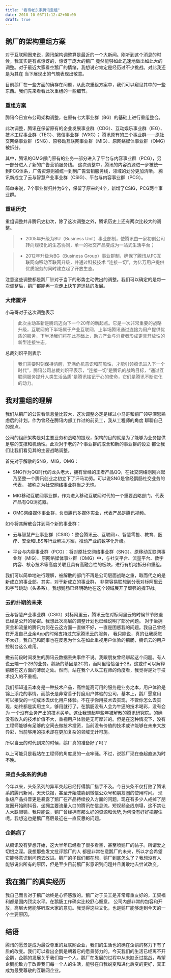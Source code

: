 ```yaml
---
title: "看待老东家腾讯重组"
date: 2018-10-03T11:12:42+08:00
draft: true
---
```


## 鹅厂的架构重组方案

对于互联网圈来说，腾讯架构调整算是最近的一个大新闻。刚听到这个消息的时候，我其实是有点惊讶的，惊讶于庞大的鹅厂
竟然能够如此迅速地做出如此大的调整。对于最近大家看空鹅厂的情绪，我想说它肯定是经历过不少挑战。对此我还是为其在
当下展现出的气魄表现出敬意。

目前鹅厂在一些方面的确存在问题，从此次重组方案中，我们可以窥见其中的一些东西。我们先来看看此次重组的一些细节。

### 重组方案

腾讯今日宣布公司架构调整，在原有七大事业群（BG）的基础上进行重组整合。

此次调整，腾讯在保留原有的企业发展事业群（CDG）、互动娱乐事业群（IEG）、技术工程事业群（TEG）、微信事业群（WXG）；
腾讯原有的三个事业群——原社交网络事业群（SNG）、原移动互联网事业群（MIG）、原网络媒体事业群（OMG）被拆分。

其中，腾讯的OMG部门原有的业务一部分进入了平台与内容事业群（PCG），另一部分进入了新的广告营销服务线。
这次调整中，腾讯的内容资源进一步被统一到PCG体系，广告资源则被统一到到广告营销服务线，领域的划分更加清晰。
腾讯新成立了云与智慧产业事业群（CSIG）、平台与内容事业群（PCG）。

简单来说，7个事业群归并为6个，保留了原来的4个，新增了CSIG，PCG两个事业群。


### 重组历史

重组调整并非腾讯史初次，除了这次调整之外，腾讯历史上还有两次比较大的调整。

> - 2005年升级为BU（Business Unit）事业部制，使腾讯由一家初创公司转向规模化的生态协同，单一的社交产品变成为一站式生活平台；

> - 2012年升级为BG（Business Group）事业群制，确保了腾讯从PC互联网向移动互联网升级，并通过科技技术 “连接一切”，为亿万用户提供优质服务的同时建立起了开放生态。

注意这些调整都是鹅厂针对于当下的形势主动做出的调整。我们可以确定的是每一次调整后，鹅厂都能再一次走上快车道迅猛的发展。

### 大佬置评
小马哥对于这次调整表示

>此次主动革新是腾讯迈向下一个20年的新起点。它是一次非常重要的战略升级，互联网的下半场属于产业互联网，上半场腾讯通过连接为用户提供优质的服务，下半场我们将在此基础上，助力产业与消费者形成更具开放性的新型连接生态。

总裁刘炽平则表示

>我们需要时刻保持清醒，充满危机意识和前瞻性，才能引领腾讯进入下一个时代”，腾讯公司总裁刘炽平表示，“连接一切”是腾讯的战略目标，“通过互联网服务提升人类生活品质”是腾讯铭记于心的使命，它们是腾讯不断进化的动力。

## 我对重组的理解

我们从鹅厂的公告看信息量比较大，这次调整必定是经过小马哥和鹅厂领导深思熟虑后的计划。作为曾经在腾讯内部工作过的前员工，我从工程师的角度
聊聊自己的观点。

公司的组织架构是对主要业务和战略的提现，架构的目的就是为了能够为业务提供足够的支撑和机动性。此次对于老的7个事业群的取舍和新的事业群的设立
都让我们让我们看见其的主要战略调整。

首先对于解散的SNG，MIG，OMG：

- SNG作为QQ时代的龙头老大，拥有曾经的王者产品QQ，在社交网络刚刚兴起乃至整一个腾讯创业之初立下了汗马功劳。可以说SNG是曾经鹅肠社交业务的代表，
被称之为社交网络事业群当之无愧。

- MIG移动互联网事业群，作为进入移动互联网时代的一个重要战略部门，代表产品有QQ浏览器。

- OMG网络媒体事业群，负责腾讯多媒体实业，代表产品是腾讯视频。

如今将其解散合并到两个新的事业群：

- 云与智慧产业事业群（CSIG）：整合腾讯云、互联网+、智慧零售、教育、医疗、安全和LBS等行业解决方案，推动产业的数字化升级。

- 平台与内容事业群（PCG）：将对原社交网络事业群（SNG）、原移动互联网事业群（MIG）、原网络媒体事业群（OMG）中，与社交平台、流量平台、数字内容、核心技术等高度关联且具有高融合性的板块，进行有机地拆分和重组。

我们可以简单地进行理解，被解散的部门不再是公司层面战略之重，取而代之的是新成立的事业部。其实，对于新成立的事业群，
非常容易联想到分表对标阿里云和字节跳动（头条系）。我想鹅肠已经明确地在这个领域展开了顽强的捍卫战。

### 云的扑朔的未来

云与智慧产业事业群（CSIG）对标阿里云，腾讯云在对标阿里云的时候节节败退已经是公开的秘密。我想此次高层的调整计划也已经说明了部分问题。
对于坐拥资金和流量的腾讯为何在云这方面一直做不好，一直是困惑我的问题。我自己曾经在开发自己业余App的时候支持过东家腾讯云的服务，
我只能说，真的让我感觉不太好。我自己和同事也在反思为什么在如此重视用户体验的鹅肠，腾讯云的用户控制台这么难用。

撇去前段时间发生的腾讯云数据丢失事件不说。我跟朋友曾经聊起这个问题。有人说云端一个2B的业务。鹅肠的基因是2C的，而阿里恰恰强于2B。这或许可以解释
鹅肠在这方面的薄弱之处。然而，站在我个人以工程师的角度看，我觉得是对于技术投入的不重视。

我们都知道云本身是一种技术产品，高性能高可用的服务是业务之本，用户体验是锦上添花的事情。而鹅长是非常善于打磨用户体验的公司，基本上，鹅厂愿意用
可以接受的一切成本去优化用户体验。不在乎你用技术去实现，不管你怎么去实现，始终都是实用主义，够用就行了。在鹅肠没有人会为牛逼的技术喝彩，没有会为
一个没有业务产出的技术买单。这让我想起早些年被解散的腾讯研究院。的确没有收入的技术价值不大，重视用户体验是无可厚非的。但是在这种情况下，没有工程师能够有足够的空间去做技术投资，当前没有价值的技术或许能够在未来大放异彩，当前够用的技术却在更加复杂的领域无计可施。

所以当云的时代到来的时候，鹅厂真的准备好了吗？

以上可能只是我站在工程师的角度发的一点牢骚。不过，说鹅厂现在奋起直追为时不晚。

### 来自头条系的焦虑

今年以来，头条系列的异军突起已经打得鹅厂措手不及。今日头条不仅打败了腾讯系的腾讯新闻，天天快报，甚至开始威胁到微信公众号和朋友圈的使用时间。
现象级产品抖音更是暴露了鹅厂在产品持续投入方面的问题，现在有多少人戒掉了朋友圈开始刷抖音。坐拥主要流量入口的腾讯在信息流，短视频全线崩塌，这不禁让人大跌眼镜。我只能说，鹅厂曾经拥有那么好的资源和优势,为何没有好好把握住呢。我想这也是鹅厂高层最近在一直反思的问题。


### 企鹅病了

从腾讯没有梦想开始，这大半年已经看了很多看空，甚至喷鹅厂的帖子。所谓爱之切恨之深。我想那些发文批评鹅厂的人
都是非常在意鹅厂的未来，所以才会希望它能够意识到问题去改进。鹅厂的子民们都在想，鹅厂到底怎么了？我想没有人
能够说出所有的原因，但是至少目前鹅厂影意识到问题并且勇敢地去尝试改变。

## 我在鹅厂的真实经历

我自己而言对于鹅厂始终是心怀感激的。鹅厂对于员工是非常尊重友好的，工资福利都是国内顶尖水平。在鹅肠工作确实比较舒心惬意。
公司内部非常的包容和开放，高层大佬能够听取大家的意见。我觉得这些文化，也是鹅厂能够走到今天的一个主要原因。

## 结语
腾讯的愿景是成为最受尊重的互联网企业，我们的生活也的确在企鹅的努力下有了质的改变。我们可以看出企鹅是朝着它的愿景努力的。今天我们的生活已经离不开
企鹅，企鹅的发展关乎我们每一个人。鹅厂在发展的过程中从未缺乏过挑战，希望企鹅能致力于改善我们每一个人的生活，能够在自我蜕变和进化后变的更好，真正成为最受尊敬的互联网企业。
